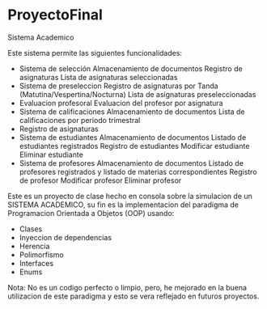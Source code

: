 # ProyectoFinal
Sistema Academico

Este sistema permite las siguientes funcionalidades:
- Sistema de selección
	 Almacenamiento de documentos
	 Registro de asignaturas
	 Lista de asignaturas seleccionadas
- Sistema de preseleccion
	 Registro de asignaturas por Tanda (Matutina/Vespertina/Nocturna)
	 Lista de asignaturas preseleccionadas
- Evaluacion profesoral
	 Evaluacion del profesor por asignatura
- Sistema de calificaciones
	 Almacenamiento de documentos 
	 Lista de calificaciones por periodo trimestral
- Registro de asignaturas
- Sistema de estudiantes
	 Almacenamiento de documentos
	 Listado de estudiantes registrados
	 Registro de estudiantes
	 Modificar estudiante
	 Eliminar estudiante
- Sistema de profesores
	 Almacenamiento de documentos
	 Listado de profesores registrados y listado de materias correspondientes
	 Registro de profesor
	 Modificar profesor
	 Eliminar profesor


Este es un proyecto de clase hecho en consola sobre la simulacion de un SISTEMA ACADEMICO, su fin es
la implementacion del paradigma de Programacion Orientada a Objetos (OOP) usando:
 - Clases
 - Inyeccion de dependencias
 - Herencia
 - Polimorfismo
 - Interfaces
 - Enums


Nota: No es un codigo perfecto o limpio, pero, he mejorado en la buena utilizacion de este paradigma y esto se vera reflejado en futuros proyectos.
